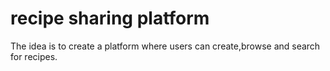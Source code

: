 # recipe sharing platform
The idea is to create a platform where users can create,browse and search for recipes. 
